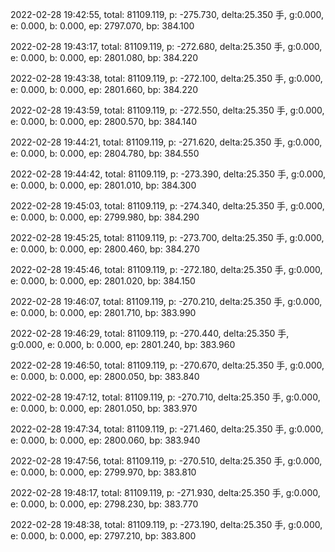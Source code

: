 2022-02-28 19:42:55, total: 81109.119, p: -275.730, delta:25.350 手, g:0.000, e: 0.000, b: 0.000, ep: 2797.070, bp: 384.100

2022-02-28 19:43:17, total: 81109.119, p: -272.680, delta:25.350 手, g:0.000, e: 0.000, b: 0.000, ep: 2801.080, bp: 384.220

2022-02-28 19:43:38, total: 81109.119, p: -272.100, delta:25.350 手, g:0.000, e: 0.000, b: 0.000, ep: 2801.660, bp: 384.220

2022-02-28 19:43:59, total: 81109.119, p: -272.550, delta:25.350 手, g:0.000, e: 0.000, b: 0.000, ep: 2800.570, bp: 384.140

2022-02-28 19:44:21, total: 81109.119, p: -271.620, delta:25.350 手, g:0.000, e: 0.000, b: 0.000, ep: 2804.780, bp: 384.550

2022-02-28 19:44:42, total: 81109.119, p: -273.390, delta:25.350 手, g:0.000, e: 0.000, b: 0.000, ep: 2801.010, bp: 384.300

2022-02-28 19:45:03, total: 81109.119, p: -274.340, delta:25.350 手, g:0.000, e: 0.000, b: 0.000, ep: 2799.980, bp: 384.290

2022-02-28 19:45:25, total: 81109.119, p: -273.700, delta:25.350 手, g:0.000, e: 0.000, b: 0.000, ep: 2800.460, bp: 384.270

2022-02-28 19:45:46, total: 81109.119, p: -272.180, delta:25.350 手, g:0.000, e: 0.000, b: 0.000, ep: 2801.020, bp: 384.150

2022-02-28 19:46:07, total: 81109.119, p: -270.210, delta:25.350 手, g:0.000, e: 0.000, b: 0.000, ep: 2801.710, bp: 383.990

2022-02-28 19:46:29, total: 81109.119, p: -270.440, delta:25.350 手, g:0.000, e: 0.000, b: 0.000, ep: 2801.240, bp: 383.960

2022-02-28 19:46:50, total: 81109.119, p: -270.670, delta:25.350 手, g:0.000, e: 0.000, b: 0.000, ep: 2800.050, bp: 383.840

2022-02-28 19:47:12, total: 81109.119, p: -270.710, delta:25.350 手, g:0.000, e: 0.000, b: 0.000, ep: 2801.050, bp: 383.970

2022-02-28 19:47:34, total: 81109.119, p: -271.460, delta:25.350 手, g:0.000, e: 0.000, b: 0.000, ep: 2800.060, bp: 383.940

2022-02-28 19:47:56, total: 81109.119, p: -270.510, delta:25.350 手, g:0.000, e: 0.000, b: 0.000, ep: 2799.970, bp: 383.810

2022-02-28 19:48:17, total: 81109.119, p: -271.930, delta:25.350 手, g:0.000, e: 0.000, b: 0.000, ep: 2798.230, bp: 383.770

2022-02-28 19:48:38, total: 81109.119, p: -273.190, delta:25.350 手, g:0.000, e: 0.000, b: 0.000, ep: 2797.210, bp: 383.800